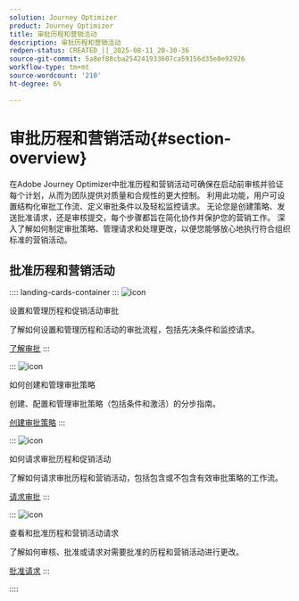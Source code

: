 ```yaml
---
solution: Journey Optimizer
product: Journey Optimizer
title: 审批历程和营销活动
description: 审批历程和营销活动
redpen-status: CREATED_||_2025-08-11_20-30-36
source-git-commit: 5a8ef88cba254241933607ca59156d35e0e92926
workflow-type: tm+mt
source-wordcount: '210'
ht-degree: 6%

---
```



# 审批历程和营销活动{#section-overview}

在Adobe Journey Optimizer中批准历程和营销活动可确保在启动前审核并验证每个计划，从而为团队提供对质量和合规性的更大控制。 利用此功能，用户可设置结构化审批工作流、定义审批条件以及轻松监控请求。 无论您是创建策略、发送批准请求，还是审核提交，每个步骤都旨在简化协作并保护您的营销工作。 深入了解如何制定审批策略、管理请求和处理更改，以便您能够放心地执行符合组织标准的营销活动。

## 批准历程和营销活动

:::: landing-cards-container
:::
![icon](https://cdn.experienceleague.adobe.com/icons/book.svg)

设置和管理历程和促销活动审批

了解如何设置和管理历程和活动的审批流程，包括先决条件和监控请求。

[了解审批](../using/test-approve/gs-approval.md)
:::

:::
![icon](https://cdn.experienceleague.adobe.com/icons/gear.svg)

如何创建和管理审批策略

创建、配置和管理审批策略（包括条件和激活）的分步指南。

[创建审批策略](../using/test-approve/approval-policies.md)
:::

:::
![icon](https://cdn.experienceleague.adobe.com/icons/list-check.svg)

如何请求审批历程和促销活动

了解如何请求审批历程和营销活动，包括包含或不包含有效审批策略的工作流。

[请求审批](../using/test-approve/request-approval.md)
:::

:::
![icon](https://cdn.experienceleague.adobe.com/icons/shield-halved.svg)

查看和批准历程和营销活动请求

了解如何审核、批准或请求对需要批准的历程和营销活动进行更改。

[批准请求](../using/test-approve/review-approve-request.md)
:::

::::
